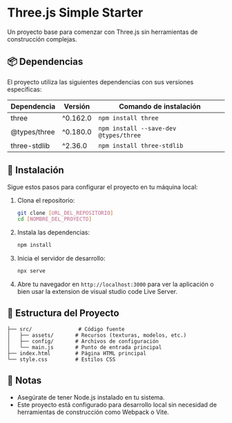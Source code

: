 # Three.js Simple Starter

Un proyecto base para comenzar con Three.js sin herramientas de construcción complejas.

## 📦 Dependencias

El proyecto utiliza las siguientes dependencias con sus versiones específicas:

| Dependencia | Versión | Comando de instalación |
|-------------|---------|------------------------|
| three | ^0.162.0 | `npm install three` |
| @types/three | ^0.180.0 | `npm install --save-dev @types/three` |
| three-stdlib | ^2.36.0 | `npm install three-stdlib` |

## 🚀 Instalación

Sigue estos pasos para configurar el proyecto en tu máquina local:

1. Clona el repositorio:

   ```bash
   git clone [URL_DEL_REPOSITORIO]
   cd [NOMBRE_DEL_PROYECTO]
   ```

2. Instala las dependencias:

   ```bash
   npm install
   ```

3. Inicia el servidor de desarrollo:

   ```bash
   npx serve
   ```

4. Abre tu navegador en `http://localhost:3000` para ver la aplicación o bien usar la extension de visual studio code Live Server.

## 📁 Estructura del Proyecto

```text
├── src/               # Código fuente
│   ├── assets/       # Recursos (texturas, modelos, etc.)
│   ├── config/       # Archivos de configuración
│   └── main.js       # Punto de entrada principal
├── index.html        # Página HTML principal
└── style.css         # Estilos CSS
```

## 📝 Notas

- Asegúrate de tener Node.js instalado en tu sistema.
- Este proyecto está configurado para desarrollo local sin necesidad de herramientas de construcción como Webpack o Vite.
